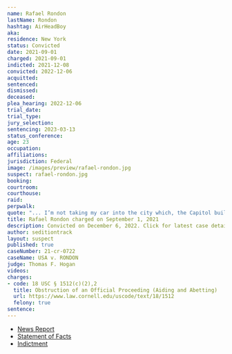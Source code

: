 ```yaml
---
name: Rafael Rondon
lastName: Rondon
hashtag: AirHeadBoy
aka:
residence: New York
status: Convicted
date: 2021-09-01
charged: 2021-09-01
indicted: 2021-12-08
convicted: 2022-12-06
acquitted:
sentenced:
dismissed:
deceased:
plea_hearing: 2022-12-06
trial_date:
trial_type:
jury_selection:
sentencing: 2023-03-13
status_conference:
age: 23
occupation:
affiliations:
jurisdiction: Federal
image: /images/preview/rafael-rondon.jpg
suspect: rafael-rondon.jpg
booking:
courtroom:
courthouse:
raid:
perpwalk:
quote: "... I’m not taking my car into the city which, the Capitol building I’m about to break into."
title: Rafael Rondon charged on September 1, 2021
description: Convicted on December 6, 2022. Click for latest case details.
author: seditiontrack
layout: suspect
published: true
caseNumber: 21-cr-0722
caseName: USA v. RONDON
judge: Thomas F. Hogan
videos:
charges:
- code: 18 USC § 1512(c)(2),2
  title: Obstruction of an Official Proceeding (Aiding and Abetting)
  url: https://www.law.cornell.edu/uscode/text/18/1512
  felony: true
sentence:
---
```

- [News Report](https://www.wwnytv.com/2021/10/01/watertown-man-his-mother-facing-federal-charges-jan-6th-capitol-riot/)
- [Statement of Facts](https://extremism.gwu.edu/sites/g/files/zaxdzs2191/f/Maryann%20Mooney-Rondon%20and%20Rafael%20Rondon%20Statement%20of%20Facts.pdf)
- [Indictment](https://extremism.gwu.edu/sites/g/files/zaxdzs2191/f/Maryann%20Mooney-Rondon%20and%20Rafael%20Rondon%20Indictment.pdf)
